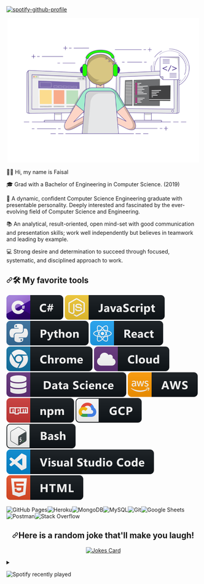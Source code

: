 <!-- Markdown -->

[![spotify-github-profile](https://spotify-github-profile.vercel.app/api/view?uid=31hzjgyj5m2vmfp35infvzisaoui&cover_image=true&theme=default&bar_color_cover=false)](https://github.com/kittinan/spotify-github-profile)

<p align="center">
  <img width="500" src="https://github.com/PseudoFaisal/PseudoFaisal/blob/main/Genius.gif" alt="Material Bread logo">
</p>

👋🏽 Hi, my name is Faisal

🎓 Grad with a Bachelor of Engineering in Computer Science. (2019)

🌇 A dynamic, confident Computer Science Engineering graduate with presentable personality. Deeply interested and fascinated by the ever-evolving field of Computer Science and Engineering.

📚 An analytical, result-oriented, open mind-set with good communication and presentation skills; work well independently but believes in teamwork and leading by example.

💻 Strong desire and determination to succeed through focused, systematic, and disciplined approach to work.




<h2 dir="auto"><a id="user-content-️-my-favorite-tools" class="anchor" aria-hidden="true" href="#️-my-favorite-tools"><svg class="octicon octicon-link" viewBox="0 0 16 16" version="1.1" width="16" height="16" aria-hidden="true"><path fill-rule="evenodd" d="M7.775 3.275a.75.75 0 001.06 1.06l1.25-1.25a2 2 0 112.83 2.83l-2.5 2.5a2 2 0 01-2.83 0 .75.75 0 00-1.06 1.06 3.5 3.5 0 004.95 0l2.5-2.5a3.5 3.5 0 00-4.95-4.95l-1.25 1.25zm-4.69 9.64a2 2 0 010-2.83l2.5-2.5a2 2 0 012.83 0 .75.75 0 001.06-1.06 3.5 3.5 0 00-4.95 0l-2.5 2.5a3.5 3.5 0 004.95 4.95l1.25-1.25a.75.75 0 00-1.06-1.06l-1.25 1.25a2 2 0 01-2.83 0z"></path></svg></a><g-emoji class="g-emoji" alias="hammer_and_wrench" fallback-src="https://github.githubassets.com/images/icons/emoji/unicode/1f6e0.png">🛠️</g-emoji> My favorite tools</h2>

<a target="_blank" rel="noopener noreferrer" href="https://raw.githubusercontent.com/8bithemant/8bithemant/master/svg/dev/languages/csharp.svg"><img src="https://raw.githubusercontent.com/8bithemant/8bithemant/master/svg/dev/languages/csharp.svg" alt="csharp" style="max-width: 100%;"></a>
<a target="_blank" rel="noopener noreferrer" href="https://raw.githubusercontent.com/8bithemant/8bithemant/master/svg/dev/languages/js.svg"><img src="https://raw.githubusercontent.com/8bithemant/8bithemant/master/svg/dev/languages/js.svg" alt="js" style="max-width: 100%;"></a>
<a target="_blank" rel="noopener noreferrer" href="https://raw.githubusercontent.com/8bithemant/8bithemant/master/svg/dev/languages/python.svg"><img src="https://raw.githubusercontent.com/8bithemant/8bithemant/master/svg/dev/languages/python.svg" alt="python" style="max-width: 100%;"></a>
<a target="_blank" rel="noopener noreferrer" href="https://raw.githubusercontent.com/8bithemant/8bithemant/master/svg/dev/frameworks/react.svg"><img src="https://raw.githubusercontent.com/8bithemant/8bithemant/master/svg/dev/frameworks/react.svg" alt="react" style="max-width: 100%;"></a>
<a target="_blank" rel="noopener noreferrer" href="https://raw.githubusercontent.com/8bithemant/8bithemant/master/svg/dev/misc/chrome.svg"><img src="https://raw.githubusercontent.com/8bithemant/8bithemant/master/svg/dev/misc/chrome.svg" alt="chrome" style="max-width: 100%;"></a>
<a target="_blank" rel="noopener noreferrer" href="https://raw.githubusercontent.com/8bithemant/8bithemant/master/svg/dev/misc/cloud.svg"><img src="https://raw.githubusercontent.com/8bithemant/8bithemant/master/svg/dev/misc/cloud.svg" alt="cloud" style="max-width: 100%;"></a>
<a target="_blank" rel="noopener noreferrer" href="https://raw.githubusercontent.com/8bithemant/8bithemant/master/svg/dev/misc/datascience.svg"><img src="https://raw.githubusercontent.com/8bithemant/8bithemant/master/svg/dev/misc/datascience.svg" alt="datascience" style="max-width: 100%;"></a>
<a target="_blank" rel="noopener noreferrer" href="https://raw.githubusercontent.com/8bithemant/8bithemant/master/svg/dev/services/aws.svg"><img src="https://raw.githubusercontent.com/8bithemant/8bithemant/master/svg/dev/services/aws.svg" alt="aws" style="max-width: 100%;"></a>
<a target="_blank" rel="noopener noreferrer" href="https://raw.githubusercontent.com/8bithemant/8bithemant/master/svg/dev/services/npm.svg"><img src="https://raw.githubusercontent.com/8bithemant/8bithemant/master/svg/dev/services/npm.svg" alt="npm" style="max-width: 100%;"></a>
<a target="_blank" rel="noopener noreferrer" href="https://raw.githubusercontent.com/8bithemant/8bithemant/master/svg/dev/services/gcp.svg"><img src="https://raw.githubusercontent.com/8bithemant/8bithemant/master/svg/dev/services/gcp.svg" alt="gcp" style="max-width: 100%;"></a>
<a target="_blank" rel="noopener noreferrer" href="https://raw.githubusercontent.com/8bithemant/8bithemant/master/svg/dev/tools/bash.svg"><img src="https://raw.githubusercontent.com/8bithemant/8bithemant/master/svg/dev/tools/bash.svg" alt="bash" style="max-width: 100%;"></a>
<a target="_blank" rel="noopener noreferrer" href="https://raw.githubusercontent.com/8bithemant/8bithemant/master/svg/dev/tools/visualstudio_code.svg"><img src="https://raw.githubusercontent.com/8bithemant/8bithemant/master/svg/dev/tools/visualstudio_code.svg" alt="vscode" style="max-width: 100%;"></a>
<a target="_blank" rel="noopener noreferrer" href="https://raw.githubusercontent.com/8bithemant/8bithemant/master/svg/dev/languages/html.svg"><img src="https://raw.githubusercontent.com/8bithemant/8bithemant/master/svg/dev/languages/html.svg" alt="html" style="max-width: 100%;"></a>

<img alt="GitHub Pages" src="https://camo.githubusercontent.com/13c47897c96f97758aaecabb0173208ee328ab629bbe1924cd0dde08a579b60e/68747470733a2f2f696d672e736869656c64732e696f2f62616467652f47697448756225323050616765732d3332374643372e7376673f6c6f676f3d676974687562266c6f676f436f6c6f723d7768697465" data-canonical-src="https://img.shields.io/badge/GitHub%20Pages-327FC7.svg?logo=github&amp;logoColor=white" style="max-width: 100%;"><img alt="Heroku" src="https://camo.githubusercontent.com/fc85f51b2ea80feabeac5903668ca75834070b1e571df743cc5fd4e543859648/68747470733a2f2f696d672e736869656c64732e696f2f62616467652f4865726f6b752d3433303039382e7376673f6c6f676f3d6865726f6b75266c6f676f436f6c6f723d7768697465" data-canonical-src="https://img.shields.io/badge/Heroku-430098.svg?logo=heroku&amp;logoColor=white" style="max-width: 100%;"><img alt="MongoDB" src="https://camo.githubusercontent.com/61c6ad1edcbf1f1d03ce421a9d70c450b833acd582286de109d4a9f463acd1f2/68747470733a2f2f696d672e736869656c64732e696f2f62616467652f4d6f6e676f44422d3465613934622e7376673f6c6f676f3d6d6f6e676f6462266c6f676f436f6c6f723d7768697465" data-canonical-src="https://img.shields.io/badge/MongoDB-4ea94b.svg?logo=mongodb&amp;logoColor=white" style="max-width: 100%;"><img alt="MySQL" src="https://camo.githubusercontent.com/dd23a25bf25843bfc44c14f7d3d5e408c6e7496356250a141ef978b58839e844/68747470733a2f2f696d672e736869656c64732e696f2f62616467652f4d7953514c2d3030662e7376673f6c6f676f3d6d7973716c266c6f676f436f6c6f723d7768697465" data-canonical-src="https://img.shields.io/badge/MySQL-00f.svg?logo=mysql&amp;logoColor=white" style="max-width: 100%;"><img alt="Git" src="https://camo.githubusercontent.com/b957ad4a7456b1ed2ddea1f1e5d7789b1df3c8c5bbcf9427775b0ccad8e0c200/68747470733a2f2f696d672e736869656c64732e696f2f62616467652f4769742d4630353033332e7376673f6c6f676f3d676974266c6f676f436f6c6f723d7768697465" data-canonical-src="https://img.shields.io/badge/Git-F05033.svg?logo=git&amp;logoColor=white" style="max-width: 100%;"><img alt="Google Sheets" src="https://camo.githubusercontent.com/bca684d0e9e82705271ef795a08b6e27757a03603ee98757fcdf16d6f9453688/68747470733a2f2f696d672e736869656c64732e696f2f62616467652f476f6f676c652532305368656574732d3334413835332e7376673f6c6f676f3d676f6f676c65253230736865657473266c6f676f436f6c6f723d7768697465" data-canonical-src="https://img.shields.io/badge/Google%20Sheets-34A853.svg?logo=google%20sheets&amp;logoColor=white" style="max-width: 100%;"><img alt="Postman" src="https://camo.githubusercontent.com/a0d4ee5c8ade6c8d92532978856e34de4be418cad95073fef0a00536e91802fa/68747470733a2f2f696d672e736869656c64732e696f2f62616467652f506f73746d616e2d4646364333373f6c6f676f3d706f73746d616e266c6f676f436f6c6f723d7768697465" data-canonical-src="https://img.shields.io/badge/Postman-FF6C37?logo=postman&amp;logoColor=white" style="max-width: 100%;"><img alt="Stack Overflow" src="https://camo.githubusercontent.com/26e24924e6b305b420fe35cac175ab285d3d9faa7facd26e8a98c1f4256f768d/68747470733a2f2f696d672e736869656c64732e696f2f62616467652f2d537461636b2532304f766572666c6f772d4645374131363f6c6f676f3d737461636b2d6f766572666c6f77266c6f676f436f6c6f723d7768697465" data-canonical-src="https://img.shields.io/badge/-Stack%20Overflow-FE7A16?logo=stack-overflow&amp;logoColor=white" style="max-width: 100%;">


<div align="center" dir="auto">
<h2 dir="auto"><a id="user-content-here-is-a-random-joke-thatll-make-you-laugh" class="anchor" aria-hidden="true" href="#here-is-a-random-joke-thatll-make-you-laugh"><svg class="octicon octicon-link" viewBox="0 0 16 16" version="1.1" width="16" height="16" aria-hidden="true"><path fill-rule="evenodd" d="M7.775 3.275a.75.75 0 001.06 1.06l1.25-1.25a2 2 0 112.83 2.83l-2.5 2.5a2 2 0 01-2.83 0 .75.75 0 00-1.06 1.06 3.5 3.5 0 004.95 0l2.5-2.5a3.5 3.5 0 00-4.95-4.95l-1.25 1.25zm-4.69 9.64a2 2 0 010-2.83l2.5-2.5a2 2 0 012.83 0 .75.75 0 001.06-1.06 3.5 3.5 0 00-4.95 0l-2.5 2.5a3.5 3.5 0 004.95 4.95l1.25-1.25a.75.75 0 00-1.06-1.06l-1.25 1.25a2 2 0 01-2.83 0z"></path></svg></a>Here is a random joke that'll make you laugh!</h2>
<p dir="auto"><a target="_blank" rel="noopener noreferrer" href="https://camo.githubusercontent.com/727b46e1d3fa1dc9460d1f7a8c4f4fb8a5523029a3389abf818bc1f95430b4ac/68747470733a2f2f726561646d652d6a6f6b65732e76657263656c2e6170702f617069"><img src="https://camo.githubusercontent.com/727b46e1d3fa1dc9460d1f7a8c4f4fb8a5523029a3389abf818bc1f95430b4ac/68747470733a2f2f726561646d652d6a6f6b65732e76657263656c2e6170702f617069" alt="Jokes Card" data-canonical-src="https://readme-jokes.vercel.app/api" style="max-width: 100%;"></a>
<br></p><details><summary align="left"> </summary><p align="centre" dir="auto"> Refresh page to load New joke</p></details><p dir="auto"></p>
</div>

![Spotify recently played](https://spotify-recently-played-readme.vercel.app/api?user=31hzjgyj5m2vmfp35infvzisaoui)


